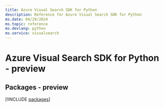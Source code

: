```yaml
---
title: Azure Visual Search SDK for Python
description: Reference for Azure Visual Search SDK for Python
ms.date: 04/29/2024
ms.topic: reference
ms.devlang: python
ms.service: visualsearch
---
```

# Azure Visual Search SDK for Python - preview
## Packages - preview
[!INCLUDE [packages](visual-search-index.md)]